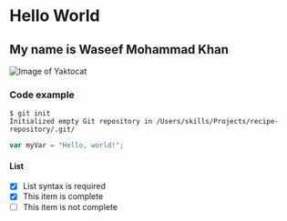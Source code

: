 # Hello World

## My name is Waseef Mohammad Khan
![Image of Yaktocat](https://octodex.github.com/images/yaktocat.png)

### Code example
```
$ git init
Initialized empty Git repository in /Users/skills/Projects/recipe-repository/.git/
```
``` javascript
var myVar = "Hello, world!";
```
#### List
- [x] List syntax is required
- [x] This item is complete
- [ ] This item is not complete
